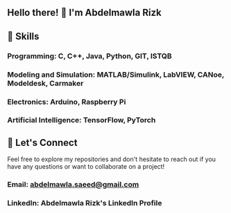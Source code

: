 ## Hello there! 👋 I'm Abdelmawla Rizk

## 🔧 Skills
### Programming: C, C++, Java, Python, GIT, ISTQB
### Modeling and Simulation: MATLAB/Simulink, LabVIEW, CANoe, Modeldesk, Carmaker
### Electronics: Arduino, Raspberry Pi
### Artificial Intelligence: TensorFlow, PyTorch

## 🤝 Let's Connect
Feel free to explore my repositories and don't hesitate to reach out if you have any questions or want to collaborate on a project!

### Email: abdelmawla.saeed@gmail.com
### LinkedIn: Abdelmawla Rizk's LinkedIn Profile
